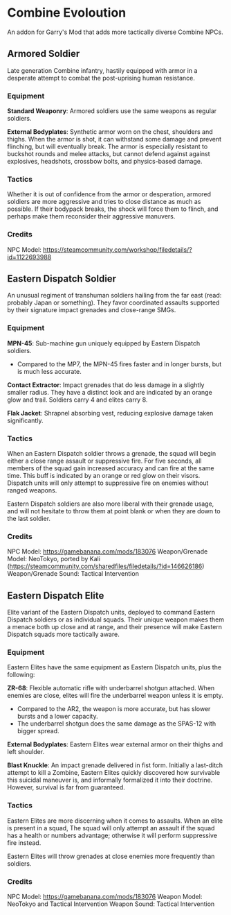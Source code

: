 # Combine Evoloution
An addon for Garry's Mod that adds more tactically diverse Combine NPCs.

## Armored Soldier
Late generation Combine infantry, hastily equipped with armor in a desperate attempt to combat the post-uprising human resistance.

### Equipment

**Standard Weaponry**: Armored soldiers use the same weapons as regular soldiers.

**External Bodyplates**: Synthetic armor worn on the chest, shoulders and thighs. When the armor is shot, it can withstand some damage and prevent flinching, but will eventually break.
The armor is especially resistant to buckshot rounds and melee attacks, but cannot defend against against explosives, headshots, crossbow bolts, and physics-based damage.

### Tactics
Whether it is out of confidence from the armor or desperation, armored soldiers are more aggressive and tries to close distance as much as possible.
If their bodypack breaks, the shock will force them to flinch, and perhaps make them reconsider their aggressive manuvers.

### Credits
NPC Model: https://steamcommunity.com/workshop/filedetails/?id=1122693988

## Eastern Dispatch Soldier
An unusual regiment of transhuman soldiers hailing from the far east (read: probably Japan or something). They favor coordinated assaults supported by their signature impact grenades and close-range SMGs.

### Equipment

**MPN-45**: Sub-machine gun uniquely equipped by Eastern Dispatch soldiers.
- Compared to the MP7, the MPN-45 fires faster and in longer bursts, but is much less accurate.

**Contact Extractor**: Impact grenades that do less damage in a slightly smaller radius. They have a distinct look and are indicated by an orange glow and trail. Soldiers carry 4 and elites carry 8.

**Flak Jacket**: Shrapnel absorbing vest, reducing explosive damage taken significantly.

### Tactics
When an Eastern Dispatch soldier throws a grenade, the squad will begin either a close range assault or suppressive fire. For five seconds, all members of the squad gain increased accuracy and can fire at the same time. This buff is indicated by an orange or red glow on their visors. Dispatch units will only attempt to suppressive fire on enemies without ranged weapons.

Eastern Dispatch soldiers are also more liberal with their grenade usage, and will not hesitate to throw them at point blank or when they are down to the last soldier.

### Credits
NPC Model: https://gamebanana.com/mods/183076
Weapon/Grenade Model: NeoTokyo, ported by Kali (https://steamcommunity.com/sharedfiles/filedetails/?id=146626186)
Weapon/Grenade Sound: Tactical Intervention

## Eastern Dispatch Elite
Elite variant of the Eastern Dispatch units, deployed to command Eastern Dispatch soldiers or as individual squads. Their unique weapon makes them a menace both up close and at range, and their presence will make Eastern Dispatch squads more tactically aware.

### Equipment
Eastern Elites have the same equipment as Eastern Dispatch units, plus the following:

**ZR-68**: Flexible automatic rifle with underbarrel shotgun attached. When enemies are close, elites will fire the underbarrel weapon unless it is empty.
- Compared to the AR2, the weapon is more accurate, but has slower bursts and a lower capacity.
- The underbarrel shotgun does the same damage as the SPAS-12 with bigger spread.

**External Bodyplates**: Eastern Elites wear external armor on their thighs and left shoulder.

**Blast Knuckle**: An impact grenade delivered in fist form. Initially a last-ditch attempt to kill a Zombine, Eastern Elites quickly discovered how survivable this suicidal maneuver is, and informally formalized it into their doctrine. However, survival is far from guaranteed.

### Tactics
Eastern Elites are more discerning when it comes to assaults. When an elite is present in a squad, The squad will only attempt an assault if the squad has a health or numbers advantage; otherwise it will perform suppressive fire instead.

Eastern Elites will throw grenades at close enemies more frequently than soldiers.

### Credits
NPC Model: https://gamebanana.com/mods/183076
Weapon Model: NeoTokyo and Tactical Intervention
Weapon Sound: Tactical Intervention